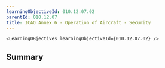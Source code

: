 ```yaml
---
learningObjectiveId: 010.12.07.02
parentId: 010.12.07
title: ICAO Annex 6 - Operation of Aircraft - Security
---
```


```tsx eval
<LearningOBjectives learningObjectiveId={010.12.07.02} />
```

## Summary
